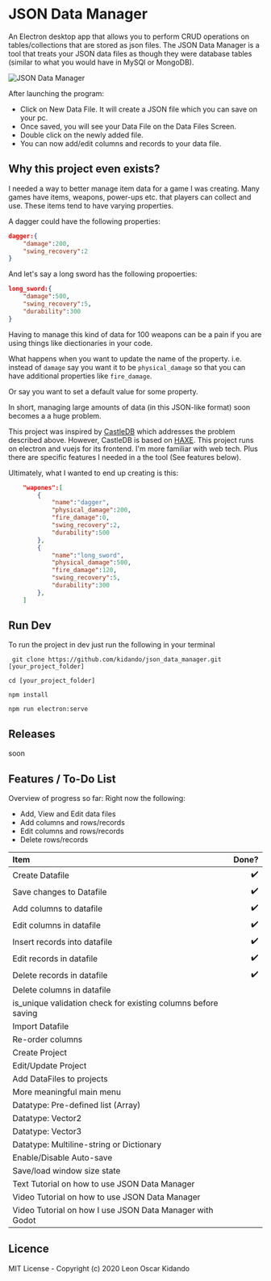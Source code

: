 # JSON Data Manager
An Electron desktop app that allows you to perform CRUD operations on tables/collections that are stored as json files. The JSON Data Manager is a tool that treats your JSON data files as though they were database tables (similar to what you would have in MySQl or MongoDB). 

![JSON Data Manager](https://media.giphy.com/media/jUaUapq3VNNmc775zz/giphy.gif)

After launching the program:
- Click on New Data File. It will create a JSON file which you can save on your pc.
- Once saved, you will see your Data File on the Data Files Screen.
- Double click on the newly added file.
- You can now add/edit columns and records to your data file.

## Why this project even exists?
I needed a way to better manage item data for a game I was creating. Many games have items, weapons, power-ups etc. that players can collect and use. These items tend to have varying properties.

A dagger could have the following properties:

```json
dagger:{
    "damage":200,
    "swing_recovery":2
}
```
And let's say a long sword has the following propoerties:

```json
long_sword:{
    "damage":500,
    "swing_recovery":5,
    "durability":300
}
```
Having to manage this kind of data for 100 weapons can be a pain if you are using  things like diectionaries in your code. 

What happens when you want to update the name of the property. i.e. instead of `damage` say you want it to be `physical_damage` so that you can have additional properties like `fire_damage`.

Or say you want to set a default value for some property. 

In short, managing large amounts of data (in this JSON-like format) soon becomes a a huge problem.

This project was inspired by [CastleDB](http://castledb.org/) which addresses the problem described above. However, CastleDB is based on [HAXE](https://haxe.org/). This project runs on electron and vuejs for its frontend. I'm more familiar with web tech. Plus there are specific features I needed in a the tool (See features below).

Ultimately, what I wanted to end up creating is this:

```json
    "wapones":[
        {
            "name":"dagger",
            "physical_damage":200,
            "fire_damage":0,
            "swing_recovery":2,
            "durability":500
        },
        {
            "name":"long_sword",
            "physical_damage":500,
            "fire_damage":120,
            "swing_recovery":5,
            "durability":300
        },
    ]
```



## Run Dev
To run the project in dev just run the following in your terminal

``` git clone https://github.com/kidando/json_data_manager.git [your_project_folder]```

``` cd [your_project_folder] ```

``` npm install ```

``` npm run electron:serve ```

## Releases
soon

## Features / To-Do List

Overview of progress so far: Right now the following:
- Add, View and Edit data files
- Add columns and rows/records
- Edit columns and rows/records
- Delete rows/records

| Item | Done? |
| :------ | ----: |
| Create Datafile | ✔️ |
| Save changes to Datafile | ✔️ |
| Add columns to datafile | ✔️ |
| Edit columns in datafile | ✔️ |
| Insert records into datafile | ✔️ |
| Edit records in datafile | ✔️ |
| Delete records in datafile | ✔️ |
| Delete columns in datafile |  |
| is_unique validation check for existing columns before saving  |  |
| Import Datafile | |
| Re-order columns |  |
| Create Project |  |
| Edit/Update Project |  |
| Add DataFiles to projects |  |
| More meaningful main menu |  |
| Datatype: Pre-defined list (Array) |  |
| Datatype: Vector2 |  |
| Datatype: Vector3 |  |
| Datatype: Multiline-string or Dictionary |  |
| Enable/Disable Auto-save |  |
| Save/load window size state |  |
| Text Tutorial on how to use JSON Data Manager |  |
| Video Tutorial on how to use JSON Data Manager |  |
| Video Tutorial on how I use JSON Data Manager with Godot |  |


## Licence
MIT License - Copyright (c) 2020 Leon Oscar Kidando

